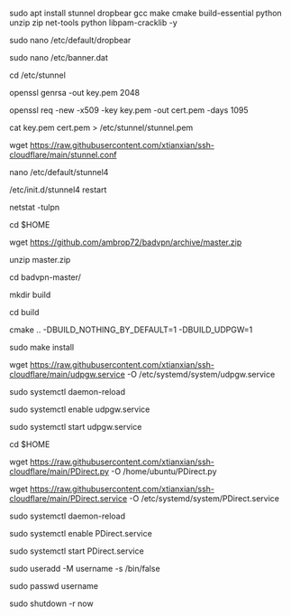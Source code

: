sudo apt install stunnel dropbear gcc make cmake build-essential python unzip zip net-tools python libpam-cracklib -y

sudo nano /etc/default/dropbear

sudo nano /etc/banner.dat

cd /etc/stunnel

openssl genrsa -out key.pem 2048

openssl req -new -x509 -key key.pem -out cert.pem -days 1095

cat key.pem cert.pem > /etc/stunnel/stunnel.pem

wget https://raw.githubusercontent.com/xtianxian/ssh-cloudflare/main/stunnel.conf

nano /etc/default/stunnel4

/etc/init.d/stunnel4 restart

netstat -tulpn

cd $HOME

wget https://github.com/ambrop72/badvpn/archive/master.zip

unzip master.zip

cd badvpn-master/

mkdir build

cd build

cmake .. -DBUILD_NOTHING_BY_DEFAULT=1 -DBUILD_UDPGW=1

sudo make install

wget https://raw.githubusercontent.com/xtianxian/ssh-cloudflare/main/udpgw.service -O /etc/systemd/system/udpgw.service

sudo systemctl daemon-reload

sudo systemctl enable udpgw.service

sudo systemctl start udpgw.service

cd $HOME

wget https://raw.githubusercontent.com/xtianxian/ssh-cloudflare/main/PDirect.py -O /home/ubuntu/PDirect.py

wget https://raw.githubusercontent.com/xtianxian/ssh-cloudflare/main/PDirect.service -O /etc/systemd/system/PDirect.service

sudo systemctl daemon-reload

sudo systemctl enable PDirect.service

sudo systemctl start PDirect.service

sudo useradd -M username -s /bin/false

sudo passwd username

sudo shutdown -r now
